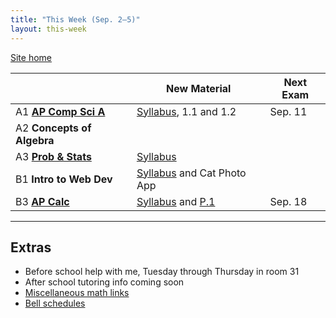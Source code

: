 ```yaml
---
title: "This Week (Sep. 2–5)"
layout: this-week
---
```


[Site home](./)

|                                                | New Material                                                                              | Next Exam |
| ---------------------------------------------- | ----------------------------------------------------------------------------------------- | --------- |
| A1 [**AP Comp Sci A**](./csawesome2/)          | [Syllabus](./syllabi/ap-csa.md), 1.1 and 1.2                                              | Sep. 11   |
| A2 **Concepts of Algebra**                     |                                                                                           |           |
| A3 [**Prob & Stats**](./statistics-open-stax/) | [Syllabus](./syllabi/prob-and-stats.md)                                                   |           |
| B1 **Intro to Web Dev**                        | [Syllabus](./syllabi/intro-to-web-dev.md) and Cat Photo App                               |           |
| B3 [**AP Calc**](./calc-for-ap-larson/)        | [Syllabus](./syllabi/ap-calc.md) and [P.1](./calc-for-ap-larson/0.1-graphs-and-models.md) | Sep. 18   |

---

## Extras

- Before school help with me, Tuesday through Thursday in room 31
- After school tutoring info coming soon
- [Miscellaneous math links](./misc/math-links.md)
- [Bell schedules](./misc/bell-schedule.md)
